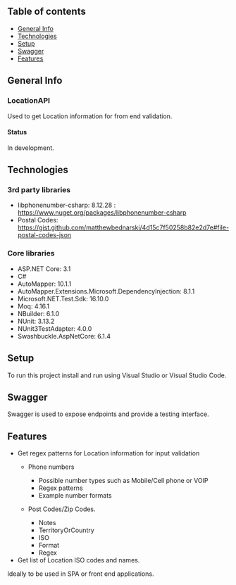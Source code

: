 ## Table of contents
* [General Info](#general-info)
* [Technologies](#technologies)
* [Setup](#setup)
* [Swagger](#swagger)
* [Features](#features)

## General Info
### LocationAPI
Used to get Location information for from end validation.

#### Status
In development.

## Technologies

### 3rd party libraries
* libphonenumber-csharp: 8.12.28 : https://www.nuget.org/packages/libphonenumber-csharp
* Postal Codes: https://gist.github.com/matthewbednarski/4d15c7f50258b82e2d7e#file-postal-codes-json

### Core libraries
* ASP.NET Core: 3.1
* C#
* AutoMapper: 10.1.1
* AutoMapper.Extensions.Microsoft.DependencyInjection: 8.1.1
* Microsoft.NET.Test.Sdk: 16.10.0
* Moq: 4.16.1
* NBuilder: 6.1.0
* NUnit: 3.13.2
* NUnit3TestAdapter: 4.0.0
* Swashbuckle.AspNetCore: 6.1.4

## Setup
To run this project install and run using Visual Studio or Visual Studio Code.

## Swagger
Swagger is used to expose endpoints and provide a testing interface.

## Features
* Get regex patterns for Location information for input validation
  * Phone numbers
    * Possible number types such as Mobile/Cell phone or VOIP
    * Regex patterns
    * Example number formats

  * Post Codes/Zip Codes.
    * Notes
    * TerritoryOrCountry
    * ISO
    * Format
    * Regex
* Get list of Location ISO codes and names.

Ideally to be used in SPA or front end applications.

